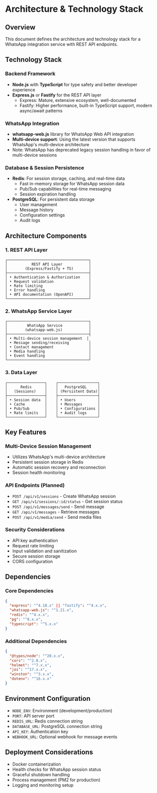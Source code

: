 # Architecture & Technology Stack

## Overview
This document defines the architecture and technology stack for a WhatsApp integration service with REST API endpoints.

## Technology Stack

### Backend Framework
- **Node.js** with **TypeScript** for type safety and better developer experience
- **Express.js** or **Fastify** for the REST API layer
  - Express: Mature, extensive ecosystem, well-documented
  - Fastify: Higher performance, built-in TypeScript support, modern async/await patterns

### WhatsApp Integration
- **whatsapp-web.js** library for WhatsApp Web API integration
- **Multi-device support**: Using the latest version that supports WhatsApp's multi-device architecture
- Note: WhatsApp has deprecated legacy session handling in favor of multi-device sessions

### Database & Session Persistence
- **Redis**: For session storage, caching, and real-time data
  - Fast in-memory storage for WhatsApp session data
  - Pub/Sub capabilities for real-time messaging
  - Session expiration handling
- **PostgreSQL**: For persistent data storage
  - User management
  - Message history
  - Configuration settings
  - Audit logs

## Architecture Components

### 1. REST API Layer
```
┌─────────────────────────────────────┐
│           REST API Layer            │
│        (Express/Fastify + TS)       │
├─────────────────────────────────────┤
│ • Authentication & Authorization    │
│ • Request validation                │
│ • Rate limiting                     │
│ • Error handling                    │
│ • API documentation (OpenAPI)       │
└─────────────────────────────────────┘
```

### 2. WhatsApp Service Layer
```
┌─────────────────────────────────────┐
│         WhatsApp Service            │
│        (whatsapp-web.js)            │
├─────────────────────────────────────┤
│ • Multi-device session management  │
│ • Message sending/receiving         │
│ • Contact management                │
│ • Media handling                    │
│ • Event handling                    │
└─────────────────────────────────────┘
```

### 3. Data Layer
```
┌─────────────────┐    ┌──────────────────┐
│      Redis      │    │   PostgreSQL     │
│   (Sessions)    │    │ (Persistent Data)│
├─────────────────┤    ├──────────────────┤
│ • Session data  │    │ • Users          │
│ • Cache         │    │ • Messages       │
│ • Pub/Sub       │    │ • Configurations │
│ • Rate limits   │    │ • Audit logs     │
└─────────────────┘    └──────────────────┘
```

## Key Features

### Multi-Device Session Management
- Utilizes WhatsApp's multi-device architecture
- Persistent session storage in Redis
- Automatic session recovery and reconnection
- Session health monitoring

### API Endpoints (Planned)
- `POST /api/v1/sessions` - Create WhatsApp session
- `GET /api/v1/sessions/:id/status` - Get session status
- `POST /api/v1/messages/send` - Send message
- `GET /api/v1/messages` - Retrieve messages
- `POST /api/v1/media/send` - Send media files

### Security Considerations
- API key authentication
- Request rate limiting
- Input validation and sanitization
- Secure session storage
- CORS configuration

## Dependencies

### Core Dependencies
```json
{
  "express": "^4.18.x" || "fastify": "^4.x.x",
  "whatsapp-web.js": "^1.21.x",
  "redis": "^4.x.x",
  "pg": "^8.x.x",
  "typescript": "^5.x.x"
}
```

### Additional Dependencies
```json
{
  "@types/node": "^20.x.x",
  "cors": "^2.8.x",
  "helmet": "^7.x.x",
  "joi": "^17.x.x",
  "winston": "^3.x.x",
  "dotenv": "^16.x.x"
}
```

## Environment Configuration
- `NODE_ENV`: Environment (development/production)
- `PORT`: API server port
- `REDIS_URL`: Redis connection string
- `DATABASE_URL`: PostgreSQL connection string
- `API_KEY`: Authentication key
- `WEBHOOK_URL`: Optional webhook for message events

## Deployment Considerations
- Docker containerization
- Health checks for WhatsApp session status
- Graceful shutdown handling
- Process management (PM2 for production)
- Logging and monitoring setup
